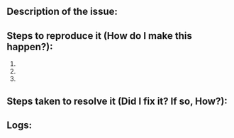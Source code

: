 <!-- 
Please make sure you have read the below link before making a issue
https://github.com/disconsented/ANSSRPG#how-to-report-a-issue-or-get-help
-->

Description of the issue:
------------------------------


Steps to reproduce it (How do I make this happen?):
--------------------------------------------------------

1.
2.
3.
<!-- add more steps if needed -->

Steps taken to resolve it (Did I fix it? If so, How?):
-----------------------------------------------------------

<!-- Don't fill this out unless you've fixed the bug/error/issue -->

Logs:
----------
<!-- Paste all the logs you got from reading the link at the top below -->
